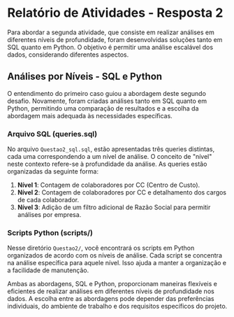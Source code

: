 # Relatório de Atividades - Resposta 2

Para abordar a segunda atividade, que consiste em realizar análises em diferentes níveis de profundidade, foram desenvolvidas soluções tanto em SQL quanto em Python. O objetivo é permitir uma análise escalável dos dados, considerando diferentes aspectos.

## Análises por Níveis - SQL e Python

O entendimento do primeiro caso guiou a abordagem deste segundo desafio. Novamente, foram criadas análises tanto em SQL quanto em Python, permitindo uma comparação de resultados e a escolha da abordagem mais adequada às necessidades específicas.

### Arquivo SQL (queries.sql)

No arquivo `Questao2_sql.sql`, estão apresentadas três queries distintas, cada uma correspondendo a um nível de análise. O conceito de "nível" neste contexto refere-se à profundidade da análise. As queries estão organizadas da seguinte forma:
1. **Nível 1**: Contagem de colaboradores por CC (Centro de Custo).
2. **Nível 2**: Contagem de colaboradores por CC e detalhamento dos cargos de cada colaborador.
3. **Nível 3**: Adição de um filtro adicional de Razão Social para permitir análises por empresa.

### Scripts Python (scripts/)

Nesse diretório `Questao2/`, você encontrará os scripts em Python organizados de acordo com os níveis de análise. Cada script se concentra na análise específica para aquele nível. Isso ajuda a manter a organização e a facilidade de manutenção.

Ambas as abordagens, SQL e Python, proporcionam maneiras flexíveis e eficientes de realizar análises em diferentes níveis de profundidade nos dados. A escolha entre as abordagens pode depender das preferências individuais, do ambiente de trabalho e dos requisitos específicos do projeto.
